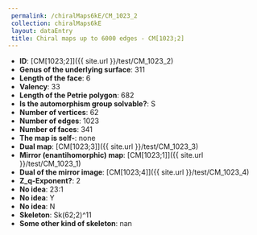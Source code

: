 ```yaml
--- 
 permalink: /chiralMaps6kE/CM_1023_2 
 collection: chiralMaps6kE
 layout: dataEntry
 title: Chiral maps up to 6000 edges - CM[1023;2]
---
```


- **ID**: [CM[1023;2]]({{ site.url }}/test/CM_1023_2)
- **Genus of the underlying surface**: 311
- **Length of the face**: 6
- **Valency**: 33
- **Length of the Petrie polygon**: 682
- **Is the automorphism group solvable?**: S
- **Number of vertices**: 62
- **Number of edges**: 1023
- **Number of faces**: 341
- **The map is self-**: none
- **Dual map**: [CM[1023;3]]({{ site.url }}/test/CM_1023_3)
- **Mirror (enantihomorphic) map**: [CM[1023;1]]({{ site.url }}/test/CM_1023_1)
- **Dual of the mirror image**: [CM[1023;4]]({{ site.url }}/test/CM_1023_4)
- **Z_q-Exponent?**: 2
- **No idea**:  23:1
- **No idea**: Y
- **No idea**: N
- **Skeleton**: Sk(62;2)^11
- **Some other kind of skeleton**: nan
